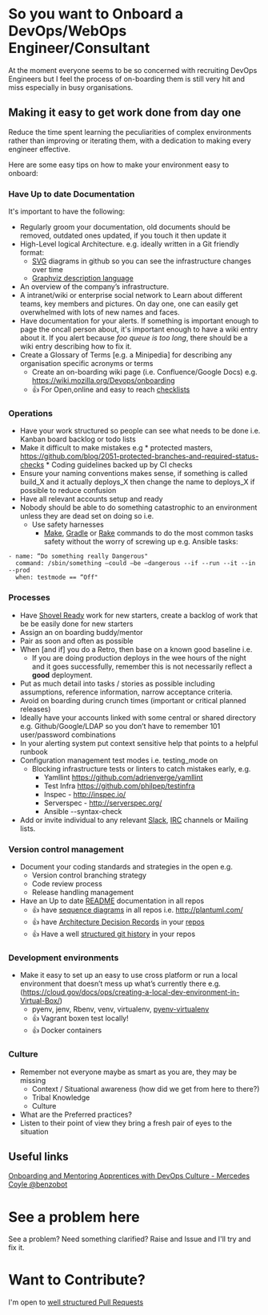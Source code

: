 # So you want to Onboard a DevOps/WebOps Engineer/Consultant

At the moment everyone seems to be so concerned with recruiting DevOps Engineers but I feel the process of on-boarding them is still very hit and miss especially in busy organisations.

## Making it easy to get work done from day one

Reduce the time spent learning the peculiarities of complex environments rather than improving or iterating them, with a dedication to making every engineer effective.


Here are some easy tips on how to make your environment easy to onboard:

### Have Up to date Documentation

It's important to have the following:

* Regularly groom your documentation, old documents should be removed, outdated ones updated, if you touch it then update it
* High-Level logical Architecture. e.g. ideally written in a Git friendly format:
	* [SVG](https://en.wikipedia.org/wiki/Scalable_Vector_Graphics) diagrams in github so you can see the infrastructure changes over time
	* [Graphviz description language](http://www.graphviz.org/content/dot-language)
* An overview of the company’s infrastructure.
* A intranet/wiki or enterprise social network to Learn about different teams, key members and pictures. On day one, one can easily get overwhelmed with lots of new names and faces.
* Have documentation for your alerts. If something is important enough to page the oncall person about, it's important enough to have a wiki entry about it. If you alert because _foo queue is too long_, there should be a wiki entry describing how to fix it.
* Create a Glossary of Terms [e.g. a Minipedia] for describing any organisation specific acronyms or terms
   * Create an on-boarding wiki page (i.e. Confluence/Google Docs) e.g. https://wiki.mozilla.org/Devops/onboarding
   * :+1: For Open,online and easy to reach [checklists](https://github.com/annahsebok/onboarding-documents-1/blob/master/Checklists/team-based-checklists/devops-new-hire-checklist.md)


### Operations

* Have your work structured so people can see what needs to be done i.e. Kanban board backlog or todo lists
* Make it difficult to make mistakes e.g
        * protected masters, https://github.com/blog/2051-protected-branches-and-required-status-checks
        * Coding guidelines backed up by CI checks
* Ensure your naming conventions makes sense, if something is called build_X and it actually deploys_X then change the name to deploys_X if possible to reduce confusion
* Have all relevant accounts setup and ready
* Nobody should be able to do something catastrophic to an environment unless they are dead set on doing so i.e.
    * Use safety harnesses
        * [Make](https://www.gnu.org/software/make/), [Gradle](https://gradle.org/) or [Rake](https://ruby.github.io/rake/) commands to do the most common tasks safety without the worry of screwing up e.g. Ansible tasks:

```
- name: “Do something really Dangerous"
  command: /sbin/something —could —be —dangerous --if --run --it --in --prod
  when: testmode == “Off"
```

### Processes

* Have [Shovel Ready](https://en.wikipedia.org/wiki/Shovel_ready) work for new starters, create a backlog of work that be be easily done for new starters
* Assign an on boarding buddy/mentor
* Pair as soon and often as possible
* When [and if] you do a Retro, then base on a known good baseline i.e.
	* If you are doing production deploys in the wee hours of the night and it goes successfully, remember this is not necessarily reflect a **good** deployment.
* Put as much detail into tasks / stories as possible including assumptions, reference information, narrow acceptance criteria.
* Avoid on boarding during crunch times (important or critical planned releases)
* Ideally have your accounts linked with some central or shared directory e.g. Github/Google/LDAP so you don’t have to remember 101 user/password combinations
* In your alerting system put context sensitive help that points to a helpful runbook
* Configuration management test modes i.e. testing_mode on
	* Blocking infrastructure tests or linters to catch mistakes early, e.g.
		* Yamllint https://github.com/adrienverge/yamllint
		* Test Infra https://github.com/philpep/testinfra
		* Inspec - http://inspec.io/
		* Serverspec - http://serverspec.org/
		* Ansible --syntax-check
* Add or invite individual to any relevant [Slack](https://slack.com/), [IRC](https://en.wikipedia.org/wiki/Internet_Relay_Chat) channels or Mailing lists.

### Version control management

* Document your coding standards and strategies in the open e.g.
	* Version control branching strategy
	* Code review process
	* Release handling management
* Have an Up to date [README](https://thejunkland.com/blog/how-to-write-good-readme.html) documentation in all repos
    * :+1: have [sequence diagrams](https://en.wikipedia.org/wiki/Sequence_diagram) in all repos i.e. http://plantuml.com/
    * :+1: have [Architecture Decision Records](http://thinkrelevance.com/blog/2011/11/15/documenting-architecture-decisions) in your [repos](https://github.com/npryce/adr-tools)
    * :+1: Have a well [structured git history](http://www.annashipman.co.uk/jfdi/good-pull-requests.html) in your repos

### Development environments

* Make it easy to set up an easy to use cross platform or run a local environment that doesn’t mess up what’s currently there e.g. (https://cloud.gov/docs/ops/creating-a-local-dev-environment-in-Virtual-Box/)
    * pyenv, jenv, Rbenv, venv, virtualenv, [pyenv-virtualenv](https://github.com/pyenv/pyenv-virtualenv)
    * :+1: Vagrant boxen test locally!
    * :+1: Docker containers

### Culture

* Remember not everyone maybe as smart as you are, they may be missing
    * Context / Situational awareness (how did we get from here to there?)
    * Tribal Knowledge
    * Culture
* What are the Preferred practices?
* Listen to their point of view they bring a fresh pair of eyes to the situation

## Useful links
[Onboarding and Mentoring Apprentices with DevOps Culture - Mercedes Coyle @benzobot](https://vimeo.com/115484860)


See a problem here
===
See a problem? Need something clarified? Raise and Issue and I'll try and fix it.


Want to Contribute?
===

I'm open to [well structured Pull Requests](http://www.annashipman.co.uk/jfdi/good-pull-requests.html)
